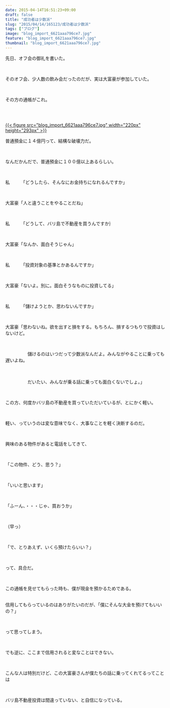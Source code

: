 ```yaml
---
date: 2015-04-14T16:51:23+09:00
draft: false
title: "成功者は少数派"
slug: "2015/04/14/165123/成功者は少数派"
tags: ["ブログ"]
image: "blog_import_6621aaa796ce7.jpg"
feature: "blog_import_6621aaa796ce7.jpg"
thumbnail: "blog_import_6621aaa796ce7.jpg"
---
```

<p>先日、オフ会の御礼を書いた。</p><br/><p>そのオフ会、少人数の飲み会だったのだが、実は大富豪が参加していた。</p><br/><p>その方の通帳がこれ。</p><br/><p><br/><a href="blog_import_6621aaa8ebd1f.jpg">{{< figure src="blog_import_6621aaa796ce7.jpg" width="220px" height="293px" >}}</a> <br/></p><p>普通預金に１４億円って、結構な破壊力だ。</p><br/><p>なんだかんだで、普通預金に１００億以上あるらしい。</p><br/><p>私　　　「どうしたら、そんなにお金持ちになれるんですか」</p><br/><p>大富豪「人と違うことをやることだね」</p><br/><p>私　　　「どうして、バリ島で不動産を買うんですか｝</p><br/><p>大富豪「なんか、面白そうじゃん」</p><br/><p>私　　　「投資対象の基準とかあるんですか」</p><br/><p>大富豪「ないよ。別に。面白そうなものに投資してる」</p><br/><p>私　　　「儲けようとか、思わないんですか」</p><br/><p>大富豪「思わないね。欲を出すと損をする。もちろん、損するつもりで投資はしないけど。</p><br/><p>　　　　　儲けるのはいつだって少数派なんだよ。みんながやることに乗っても遅いよね。</p><p>　　　　</p><p>　　　　　だいたい、みんなが乗る話に乗っても面白くないでしょ。」</p><br/><p>この方、何度かバリ島の不動産を買っていただいているが、とにかく軽い。</p><br/><p>軽い、っていうのは変な意味でなく、大事なことを軽く決断するのだ。</p><br/><p>興味のある物件があると電話をしてきて、</p><br/><p>「この物件、どう、思う？」</p><br/><p>「いいと思います」</p><br/><p>「ふーん、・・・じゃ、買おうか」</p><br/><p>（早っ）</p><br/><p>「で、とりあえず、いくら預けたらいい？」</p><br/><p>って、具合だ。</p><br/><p>この通帳を見せてもらった時も、僕が現金を預かるためである。</p><p><br/>信用してもらっているのはありがたいのだが、「僕にそんな大金を預けてもいいの？」</p><br/><p>って思ってしまう。</p><br/><p>でも逆に、ここまで信用されると変なことはできない。</p><br/><p>こんな人は特別だけど、この大富豪さんが僕たちの話に乗ってくれてるってことは</p><br/><p>バリ島不動産投資は間違っていない、と自信になっている。</p><p>　　　</p><p>　　　　　</p><br/><br/><br/>

